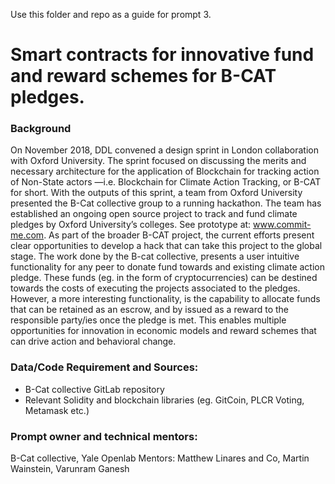 Use this folder and repo as a guide for prompt 3.

# Smart contracts for innovative fund and reward schemes for B-CAT pledges. 

### Background
On November 2018, DDL convened a design sprint in London collaboration with Oxford University. 
The sprint focused on discussing the merits and necessary architecture for the application of Blockchain for tracking action of Non-State actors —i.e. Blockchain for Climate Action Tracking, or B-CAT for short. 
With the outputs of this sprint, a team from Oxford University presented the B-Cat collective group to a running hackathon. 
The team has established an ongoing open source project to track and fund climate pledges by Oxford University’s colleges. 
See prototype at: www.commit-me.com. As part of the broader B-CAT project, the current efforts present clear opportunities to develop a hack that can take this project to the global stage. 
The work done by the B-cat collective, presents a user intuitive functionality for any peer to donate fund towards and existing climate action pledge. These funds (eg. in the form of cryptocurrencies) can be destined towards the costs of executing the projects associated to the pledges. However, a more interesting functionality, is the capability to allocate funds that can be retained as an escrow, and by issued as a reward to the responsible party/ies once the pledge is met. This enables multiple opportunities for innovation in economic models and reward schemes that can drive action and  behavioral change. 

### Data/Code Requirement and Sources:
- B-Cat collective GitLab repository
- Relevant Solidity and blockchain libraries (eg. GitCoin, PLCR Voting, Metamask etc.)

### Prompt owner and technical mentors:
B-Cat collective, Yale Openlab
Mentors: Matthew Linares and Co, Martin Wainstein, Varunram Ganesh
